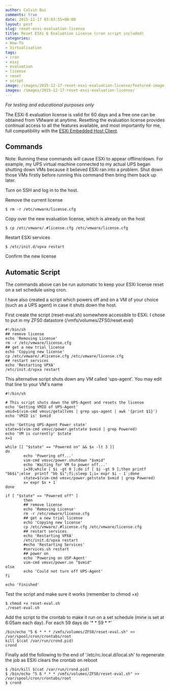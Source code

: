 ```yaml
---
author: Calvin Bui
comments: true
date: 2015-12-17 03:03:55+00:00
layout: post
slug: reset-esxi-evaluation-license
title: Reset ESXi 6 Evaluation License (cron script included)
categories:
- How-To
- Virtualisation
tags:
- cron
- esxi
- evaluation
- license
- reset
- script
image: /images/2015-12-17-reset-esxi-evaluation-license/featured-image.jpg 
images: /images/2015-12-17-reset-esxi-evaluation-license/
---
```


*For testing and educational purposes only*

<!-- more -->

The ESXi 6 evaluation license is valid for 60 days and a free one can be obtained from VMware at anytime. Resetting the evaluation license provides continual access to all the features available, and most importantly for me, full compatibility with the [ESXi Embedded Host Client](https://calvin.me/web-interface-for-esxi-without-vcenter/).

## Commands

Note: Running these commands will cause ESXi to appear offline/down. For example, my UPS virtual machine connected to my actual UPS began shutting down VMs because it believed ESXi ran into a problem. Shut down those VMs firstly before running this command then bring them back up later.

Turn on SSH and log in to the host.

Remove the current license

```terminal
$ rm -r /etc/vmware/license.cfg
```

Copy over the new evaluation license, which is already on the host

```terminal    
$ cp /etc/vmware/.#license.cfg /etc/vmware/license.cfg
```

Restart ESXi services

```terminal  
$ /etc/init.d/vpxa restart
```

Confirm the new license

## Automatic Script

The commands above can be run automatic to keep your ESXi license reset on a set schedule using cron.

I have also created a script which powers off and on a VM of your choice (such as a UPS agent) in case it shuts down the host.

First create the script (reset-eval.sh) somewhere accessible to ESXi. I chose to put in my ZFS0 datastore (/vmfs/volumes/ZFS0/reset.eval)

```shell
#!/bin/sh
## remove license
echo 'Removing License'
rm -r /etc/vmware/license.cfg
## get a new trial license
echo 'Copying new license'
cp /etc/vmware/.#license.cfg /etc/vmware/license.cfg
## restart services
echo 'Restarting VPXA'
/etc/init.d/vpxa restart
```

This alternative script shuts down any VM called 'ups-agent'. You may edit that line to your VM's name

```shell
#!/bin/sh

# This script shuts down the UPS-Agent and resets the license
echo 'Getting VMID of UPS-Agent'
vmid=$(vim-cmd vmsvc/getallvms | grep ups-agent | awk '{print $1}')
echo 'VMID is' $vmid

echo 'Getting UPS-Agent Power state'
state=$(vim-cmd vmsvc/power.getstate $vmid | grep Powered)
echo 'VM is currently' $state
x=1

while [[ "$state" == "Powered on" && $x -lt 3 ]]
do
        echo 'Powering off...'
        vim-cmd vmsvc/power.shutdown "$vmid"
        echo 'Waiting for VM to power off...'
        i=30;while [ $i -gt 0 ];do if [ $i -gt 9 ];then printf "bb$i";else  printf "bb $i";fi;sleep 1;i=`expr $i - 1`;done
        state=$(vim-cmd vmsvc/power.getstate $vmid | grep Powered)
        x=`expr $x + 1`
done

if [ "$state" == "Powered off" ]
        then
        ## remove license
        echo 'Removing License'
        rm -r /etc/vmware/license.cfg
        ## get a new trial license
        echo 'Copying new license'
        cp /etc/vmware/.#license.cfg /etc/vmware/license.cfg
        ## restart services
        echo 'Restarting VPXA'
        /etc/init.d/vpxa restart
        #echo 'Restarting Services'
        #services.sh restart
        ## power on
        echo 'Powering on USP-Agent'
        vim-cmd vmsvc/power.on "$vmid"
else
        echo 'Could not turn off UPS-Agent'
fi

echo 'Finished'
```

Test the script and make sure it works (remember to chmod +x)

```terminal    
$ chmod +x reset-eval.sh
./reset-eval.sh
```

Add the script to the crontab to make it run on a set schedule (mine is set at 6:05am each day). For each 59 days do '* * 59 * *'

```shell    
/bin/echo "5 6 * * * /vmfs/volumes/ZFS0/reset-eval.sh" >> /var/spool/cron/crontabs/root
kill $(cat /var/run/crond.pid)
crond
```

Finally add the following to the end of '/etc/rc.local.d/local.sh' to regenerate the job as ESXi clears the crontab on reboot

```terminal    
$ /bin/kill $(cat /var/run/crond.pid)
$ /bin/echo "5 6 * * * /vmfs/volumes/ZFS0/reset-eval.sh" >> /var/spool/cron/crontabs/root
$ crond
```
